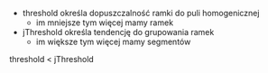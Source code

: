 - threshold określa dopuszczalność ramki do puli homogenicznej
  - im mniejsze tym więcej mamy ramek
- jThreshold określa tendencję do grupowania ramek
  - im większe tym więcej mamy segmentów

threshold < jThreshold
